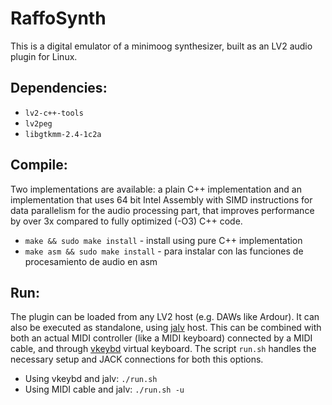 
RaffoSynth
====

This is a digital emulator of a minimoog synthesizer, built as an LV2 audio plugin for Linux.

## Dependencies:
 * `lv2-c++-tools`
 * `lv2peg`
 * `libgtkmm-2.4-1c2a`

## Compile:
 Two implementations are available: a plain C++ implementation and an implementation that uses 64 bit Intel Assembly with SIMD instructions for data parallelism for the audio processing part, that improves performance by over 3x compared to fully optimized (-O3) C++ code.
 * `make && sudo make install` - install using pure C++ implementation
 * `make asm && sudo make install` - para instalar con las funciones de procesamiento de audio en asm

## Run:
The plugin can be loaded from any LV2 host (e.g. DAWs like Ardour).
It can also be executed as standalone, using [jalv](https://drobilla.net/software/jalv) host.
This can be combined with both an actual MIDI controller (like a MIDI keyboard) connected by a MIDI cable, and through [vkeybd](https://github.com/tiwai/vkeybd) virtual keyboard. The script `run.sh` handles the necessary setup and JACK connections for both this options.
 * Using vkeybd and jalv: `./run.sh`
 * Using MIDI cable and jalv: `./run.sh -u`
